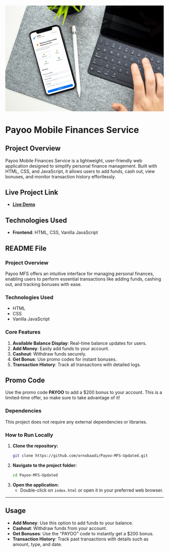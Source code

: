 ![Payoo MFS banner](Payoo-MFS-Mockup.png)

# Payoo Mobile Finances Service

## Project Overview
Payoo Mobile Finances Service is a lightweight, user-friendly web application designed to simplify personal finance management. Built with HTML, CSS, and JavaScript, it allows users to add funds, cash out, view bonuses, and monitor transaction history effortlessly.

## Live Project Link
- **[Live Demo](https://ornobaadi.github.io/Payoo-MFS-Updated/)**

## Technologies Used
- **Frontend**: HTML, CSS, Vanilla JavaScript

## README File

### Project Overview
Payoo MFS offers an intuitive interface for managing personal finances, enabling users to perform essential transactions like adding funds, cashing out, and tracking bonuses with ease.


### Technologies Used
- HTML
- CSS
- Vanilla JavaScript

### Core Features
1. **Available Balance Display**: Real-time balance updates for users.
2. **Add Money**: Easily add funds to your account.
3. **Cashout**: Withdraw funds securely.
4. **Get Bonus**: Use promo codes for instant bonuses.
5. **Transaction History**: Track all transactions with detailed logs.

## Promo Code

Use the promo code **PAYOO** to add a $200 bonus to your account. This is a limited-time offer, so make sure to take advantage of it!

### Dependencies
This project does not require any external dependencies or libraries.

### How to Run Locally
1. **Clone the repository:**
    ```bash
    git clone https://github.com/ornobaadi/Payoo-MFS-Updated.git
    ```
2. **Navigate to the project folder:**
    ```bash
    cd Payoo-MFS-Updated
    ```
3. **Open the application:**
    - Double-click on `index.html` or open it in your preferred web browser.


---

## Usage

- **Add Money**: Use this option to add funds to your balance.
- **Cashout**: Withdraw funds from your account.
- **Get Bonuses**: Use the "PAYOO" code to instantly get a $200 bonus.
- **Transaction History**: Track past transactions with details such as amount, type, and date.